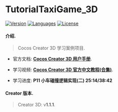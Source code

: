 # TutorialTaxiGame_3D

[![Version](https://img.shields.io/badge/Cocos_Creator_3D-v1.1.1-FF69B4.svg?style=plastic)](https://www.cocos.com/products#CocosCreator3D)
[![Languages](https://img.shields.io/badge/language-TypeScript-FF69B4.svg?style=plastic)](#)
[![License](https://img.shields.io/badge/License-MIT-FF69B4.svg?style=plastic)](https://github.com/Zy-developer/TutorialTaxiGame_3D/blob/master/LICENSE)

#### 介绍.

> Cocos Creator 3D 学习案例项目.

- 官方文档: **[Cocos Creator 3D 用户手册](https://docs.cocos.com/creator3d/manual/zh/)**.

- 学习视频: **[Cocos Creator 3D 官方中文教程(合集)](https://www.bilibili.com/video/av95640957?p=1)**.

- 学习进度: **P11 小车碰撞逻辑实现(二) 25:14/38:42**

#### Creator 版本.

> Creator 3D: v**1.1.1**.


